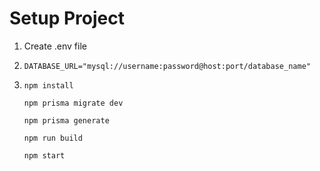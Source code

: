 # Setup Project

1. Create .env file

2. ```
   DATABASE_URL="mysql://username:password@host:port/database_name"
   ```

3. ```
   npm install

   npm prisma migrate dev

   npm prisma generate

   npm run build

   npm start
   ```
